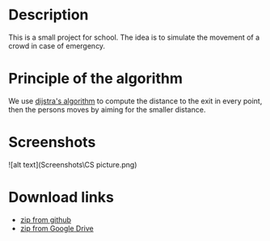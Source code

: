 # Description
This is a small project for school. The idea is to simulate the movement of a crowd in case of emergency.

# Principle of the algorithm
We use [dijstra's algorithm](https://fr.wikipedia.org/wiki/Algorithme_de_Dijkstra) to compute the distance to the exit in every point, then the persons moves by aiming for the smaller distance.

# Screenshots
![alt text](Screenshots\CS picture.png)

# Download links
- [zip from github](https://github.com/TimotheeMB/ProjectS4/archive/master.zip)
- [zip from Google Drive](https://drive.google.com/open?id=1yFcYA1ECLKwilTkcTXPUERWimJ5f2QF0)

